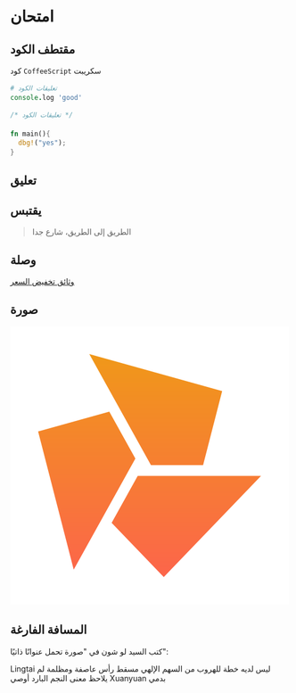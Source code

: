 # امتحان

## مقتطف الكود

كود `CoffeeScript` سكريبت

```coffee
# تعليقات الكود
console.log 'good'


```

```rust
/* تعليقات الكود */

fn main(){
  dbg!("yes");
}
```

## تعليق

<!-- HTML 注释 --> 

<!-- 多行注释 --> 

## يقتبس

> الطريق إلى الطريق، شارع جدا

## وصلة

[وثائق تخفيض السعر](https://github.com/xxai-art/xxai-art-md)

## صورة

![xxAI.Art هوية العلامة التجارية](https://raw.githubusercontent.com/xxai-art/web/main/file/svg/logo.svg)

## المسافة الفارغة

كتب السيد لو شون في "صورة تحمل عنوانًا ذاتيًا":

  Lingtai ليس لديه خطة للهروب من السهم الإلهي
  مسقط رأس عاصفة ومظلمة
  لم يلاحظ معنى النجم البارد
  أوصي Xuanyuan بدمي


